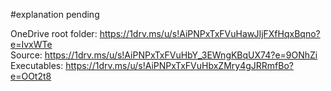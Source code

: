 #explanation pending

OneDrive root folder: https://1drv.ms/u/s!AiPNPxTxFVuHawJIjFXfHqxBqno?e=IvxWTe  
Source: https://1drv.ms/u/s!AiPNPxTxFVuHbY_3EWngKBqUX74?e=9ONhZi  
Executables: https://1drv.ms/u/s!AiPNPxTxFVuHbxZMry4gJRRmfBo?e=OOt2t8  

